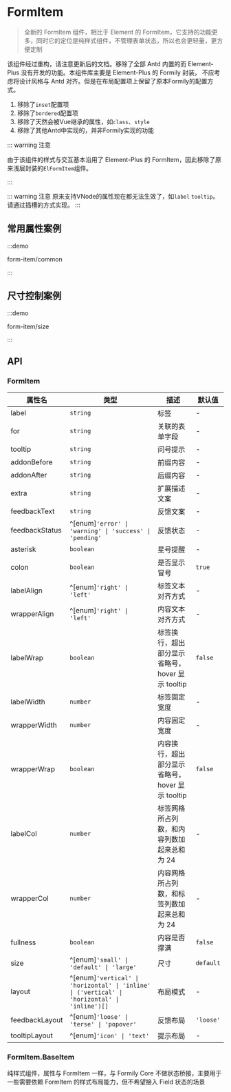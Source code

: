 # FormItem

> 全新的 FormItem 组件，相比于 Element 的 FormItem，它支持的功能更多，同时它的定位是纯样式组件，不管理表单状态，所以也会更轻量，更方便定制

该组件经过重构，请注意更新后的文档。移除了全部 Antd 内置的而 Element-Plus 没有开发的功能。本组件库主要是 Element-Plus 的 Formily 封装，
不应考虑将设计风格与 Antd 对齐。但是在布局配置项上保留了原本Formily的配置方式。

1. 移除了`inset`配置项
2. 移除了`bordered`配置项
3. 移除了天然会被Vue继承的属性，如`class`、`style`
4. 移除了其他Antd中实现的，并非Formily实现的功能

::: warning 注意

由于该组件的样式与交互基本沿用了 Element-Plus 的 FormItem，因此移除了原来浅层封装的`ElFormItem`组件。

:::

::: warning 注意
原来支持VNode的属性现在都无法生效了，如`label` `tooltip`。请通过插槽的方式实现。
:::

## 常用属性案例

:::demo

form-item/common

:::

## 尺寸控制案例

:::demo

form-item/size

:::

## API

### FormItem

| 属性名           | 类型                                                    | 描述                                        | 默认值      |
| ---------------- | ------------------------------------------------------- | ------------------------------------------- | ---------   |
| label            | `string`                                                | 标签                                        | -           |
| for              | `string`                                                | 关联的表单字段                              | -           |
| tooltip          | `string`                                                | 问号提示                                    | -           |
| addonBefore      | `string`                                                | 前缀内容                                    | -           |
| addonAfter       | `string`                                                | 后缀内容                                    | -           |
| extra            | `string`                                                | 扩展描述文案                                | -           |
| feedbackText     | `string`                                                | 反馈文案                                    | -           |
| feedbackStatus   | ^[enum]`'error' \| 'warning' \| 'success' \| 'pending'` | 反馈状态                                    | -           |
| asterisk         | `boolean`                                               | 星号提醒                                    | -           |
| colon            | `boolean`                                               | 是否显示冒号                                | `true`      |
| labelAlign       | ^[enum]`'right' \| 'left'`                              | 标签文本对齐方式                            | -           |
| wrapperAlign     | ^[enum]`'right' \| 'left'`                              | 内容文本对齐方式                            | -           |
| labelWrap        | `boolean`                                               | 标签换行，超出部分显示省略号，hover 显示 tooltip | `false`|
| labelWidth       | `number`                                                | 标签固定宽度                                | -           |
| wrapperWidth     | `number`                                                | 内容固定宽度                                | -           |
| wrapperWrap      | `boolean`                                               | 内容换行，超出部分显示省略号，hover 显示 tooltip | `false`|
| labelCol         | `number`                                                | 标签网格所占列数，和内容列数加起来总和为 24 | -           |
| wrapperCol       | `number`                                                | 内容网格所占列数，和标签列数加起来总和为 24 | -           |
| fullness         | `boolean`                                               | 内容是否撑满                                | `false`     |
| size             | ^[enum]`'small' \| 'default' \| 'large'`                | 尺寸                                        | `default`   |
| layout           | ^[enum]`'vertical' \| 'horizontal' \| 'inline' \| ('vertical' \| 'horizontal' \| 'inline')[]` | 布局模式 | -        |
| feedbackLayout   | ^[enum]`'loose' \| 'terse' \| 'popover'`                | 反馈布局                                    | `'loose'`   |
| tooltipLayout    | ^[enum]`'icon' \| 'text'`                               | 提示布局                                    | -           |

### FormItem.BaseItem

纯样式组件，属性与 FormItem 一样，与 Formily Core 不做状态桥接，主要用于一些需要依赖 FormItem 的样式布局能力，但不希望接入 Field 状态的场景
